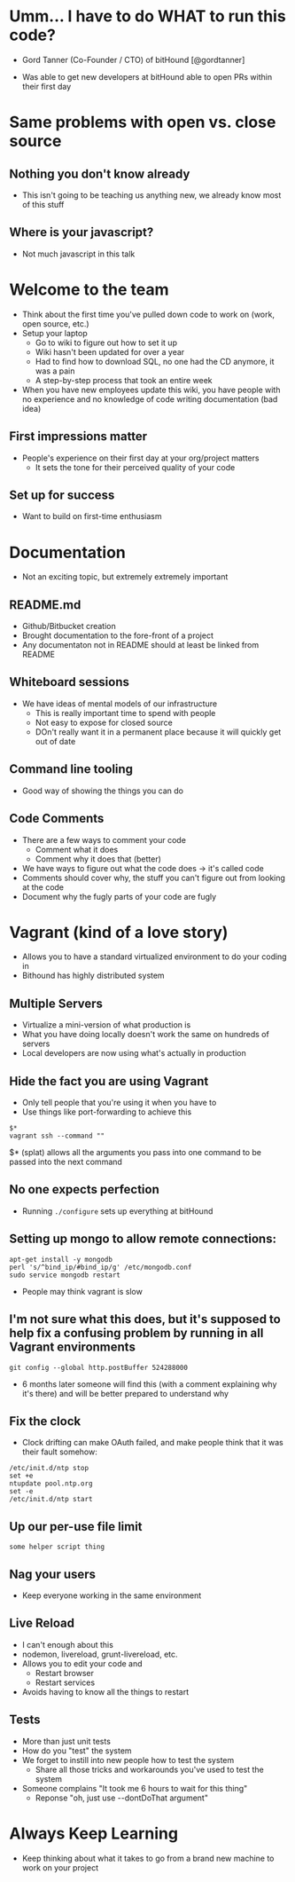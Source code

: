 # Umm... I have to do WHAT to run this code?
* Gord Tanner (Co-Founder / CTO) of bitHound [@gordtanner]

* Was able to get new developers at bitHound able to open PRs within their first day

# Same problems with open vs. close source

## Nothing you don't know already
* This isn't going to be teaching us anything new, we already know most of this stuff

## Where is your javascript?
* Not much javascript in this talk

# Welcome to the team
* Think about the first time you've pulled down code to work on (work, open source, etc.)
* Setup your laptop
  * Go to wiki to figure out how to set it up
  * Wiki hasn't been updated for over a year
  * Had to find how to download SQL, no one had the CD anymore, it was a pain
  * A step-by-step process that took an entire week
* When you have new employees update this wiki, you have people with no experience and no knowledge of code writing documentation (bad idea)

## First impressions matter
* People's experience on their first day at your org/project matters
  * It sets the tone for their perceived quality of your code

## Set up for success
* Want to build on first-time enthusiasm

# Documentation
* Not an exciting topic, but extremely extremely important

## README.md
* Github/Bitbucket creation
* Brought documentation to the fore-front of a project
* Any documentaton not in README should at least be linked from README

## Whiteboard sessions
* We have ideas of mental models of our infrastructure
  * This is really important time to spend with people
  * Not easy to expose for closed source
  * DOn't really want it in a permanent place because it will quickly get out of date

## Command line tooling
* Good way of showing the things you can do

## Code Comments
* There are a few ways to comment your code
  * Comment what it does
  * Comment why it does that (better)
* We have ways to figure out what the code does -> it's called code
* Comments should cover why, the stuff you can't figure out from looking at the code
* Document why the fugly parts of your code are fugly

# Vagrant (kind of a love story)
* Allows you to have a standard virtualized environment to do your coding in
* Bithound has highly distributed system

## Multiple Servers
* Virtualize a mini-version of what production is
* What you have doing locally doesn't work the same on hundreds of servers
* Local developers are now using what's actually in production

## Hide the fact you are using Vagrant
* Only tell people that you're using it when you have to
* Use things like port-forwarding to achieve this

```
$*
vagrant ssh --command ""
```

$* (splat) allows all the arguments you pass into one command to be passed into the next command

## No one expects perfection
* Running `./configure` sets up everything at bitHound

## Setting up mongo to allow remote connections:
```
apt-get install -y mongodb
perl 's/^bind_ip/#bind_ip/g' /etc/mongodb.conf
sudo service mongodb restart
```

* People may think vagrant is slow

## I'm not sure what this does, but it's supposed to help fix a confusing problem by running in all Vagrant environments
```
git config --global http.postBuffer 524288000
```
* 6 months later someone will find this (with a comment explaining why it's there) and will be better prepared to understand why

## Fix the clock
* Clock drifting can make OAuth failed, and make people think that it was their fault somehow:
```
/etc/init.d/ntp stop
set +e
ntupdate pool.ntp.org
set -e
/etc/init.d/ntp start
```

## Up our per-use file limit
```
some helper script thing
```

## Nag your users
* Keep everyone working in the same environment

## Live Reload
* I can't enough about this
* nodemon, livereload, grunt-livereload, etc.
* Allows you to edit your code and
  * Restart browser
  * Restart services
* Avoids having to know all the things to restart

## Tests
* More than just unit tests
* How do you "test" the system
* We forget to instill into new people how to test the system
  * Share all those tricks and workarounds you've used to test the system
* Someone complains "It took me 6 hours to wait for this thing"
  * Reponse "oh, just use --dontDoThat argument"

# Always Keep Learning
* Keep thinking about what it takes to go from a brand new machine to work on your project
